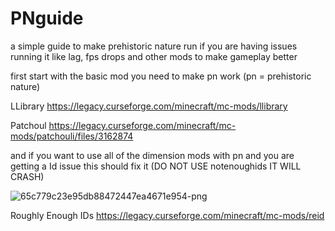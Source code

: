 # PNguide
a simple guide to make prehistoric nature run if you are having issues running it like lag, fps drops and other mods to make gameplay better



first start with the basic
mod you need to make pn work (pn = prehistoric nature)

LLibrary
https://legacy.curseforge.com/minecraft/mc-mods/llibrary 

Patchoul 
https://legacy.curseforge.com/minecraft/mc-mods/patchouli/files/3162874 

and if you want to use all of the dimension mods with pn and you are getting a Id issue this should fix it (DO NOT USE notenoughids IT WILL CRASH)

![65c779c23e95db88472447ea4671e954-png](https://github.com/hampop/PNguide/assets/87606666/3ff769d0-0164-4d53-9e54-90830ce2ebfb)

Roughly Enough IDs
https://legacy.curseforge.com/minecraft/mc-mods/reid






